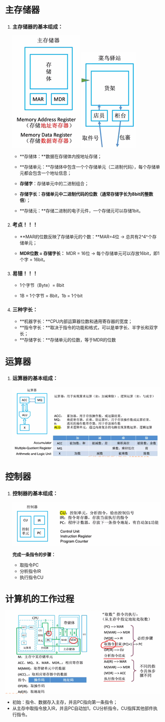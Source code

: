 # 主存储器

1. ### 主存储器的基本组成：

   ![image-20250618214026292](images/image-20250618214026292.png)                                     ![image-20250618214014696](images/image-20250618214014696.png)

   - **存储体：**数据在存储体内按地址存储；

   - **存储单元：**存储体中包含一个个存储单元（二进制代码），每个存储单元都会包含一个地址信息；

   - **存储字**：存储单元中的二进制组合；

   - **存储字长：**存储单元中二进制代码的位数（通常存储字长为**8bit的整数倍**）；

   - **存储元：**存储二进制的电子元件，一个存储元可以存储1bit。

     

2. ### 考点！！！

   - **MAR的位数反映了存储单元的个数：**MAR=4位 -> 总共有2^4^个存储单元；

   - **MDR位数 = 存储字长：** MDR = 16位 -> 每个存储单元可以存放16bit，即1个字 = 16bit。

     

3. ### 易错！！！

   - 1个字节（Byte）= 8bit

   - 1B = 1个字节 = 8bit，1b = 1个bit

     

4. ### 三种字长：

   - **机器字长：**CPU内部运算器位数和通用寄存器的宽度；
   - **指令字长：**取决于指令的功能和格式，可以是单字长、半字长和双字长；
   - **存储字长：**存储单元的位数，等于MDR的位数



# 运算器

1. ### 运算器的基本组成：

   ![image-20250618213956420](images/image-20250618213956420.png)

   

# 控制器

1. ### 控制器的基本组成：

   ![image-20250618213943496](images/image-20250618213943496.png)

   **完成一条指令的步骤：**

   - 取指令PC
   - 分析指令IR
   - 执行指令CU



# 计算机的工作过程

![image-20250619112053121](images/image-20250619112053121.png)

- 初始：指令、数据存入主存，并且PC指向第一条指令；
- 从主存中取指令放入IR，并且PC自动加1，CU分析指令，CU指挥其他部件执行指令。